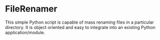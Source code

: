 # FileRenamer

This simple Python script is capable of mass renaming files in a particular directory. It is object oriented and easy to integrate into an existing Python application/module.
